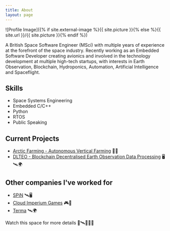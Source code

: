 ```yaml
---
title: About
layout: page
---
```

![Profile Image]({% if site.external-image %}{{ site.picture }}{% else %}{{ site.url }}/{{ site.picture }}{% endif %})

<p>A British Space Software Engineer (MSci) with multiple years of experience at the forefront of the space industry. Recently working as an Embedded Software Developer creating avionics and involved in the technology development at multiple high-tech startups, with interests in Earth Observation, Blockchain, Hydroponics, Automation, Artificial Intelligence and Spaceflight.</p>

<h2>Skills</h2>

<ul class="skill-list">
	<li>Space Systems Engineering</li>
	<li>Embedded C/C++</li>
	<li>Python</li>
	<li>RTOS</li>
	<li>Public Speaking</li>
</ul>

<h2>Current Projects</h2>

<ul>
	<li><a href="https://arcticfarming.fi" target="_blank" rel="noopener noreferrer">Arctic Farming - Autonomous Vertical Farming</a> 🧑‍🌾</li>
	<li><a href="https://dlteo.com" target="_blank" rel="noopener noreferrer">DLTEO - Blockchain Decentralised Earth Observation Data Processing</a> 🖥️🛰️🌍</li>
</ul>

<h2>Other companies I've worked for</h2>

<ul>
	<li><a href="https://spinintech.com/" target="_blank" rel="noopener noreferrer">SPiN</a> 🛰️🖥️</li>
	<li><a href="https://cloudimperiumgames.com/" target="_blank" rel="noopener noreferrer">Cloud Imperium Games</a> 🎮🚀</li>
	<li><a href="https://terma.com/" target="_blank" rel="noopener noreferrer">Terma</a> 🛰️🌍</li>
</ul>

<p>Watch this space for more details 🚀🛰️👩‍🚀🌑</p>